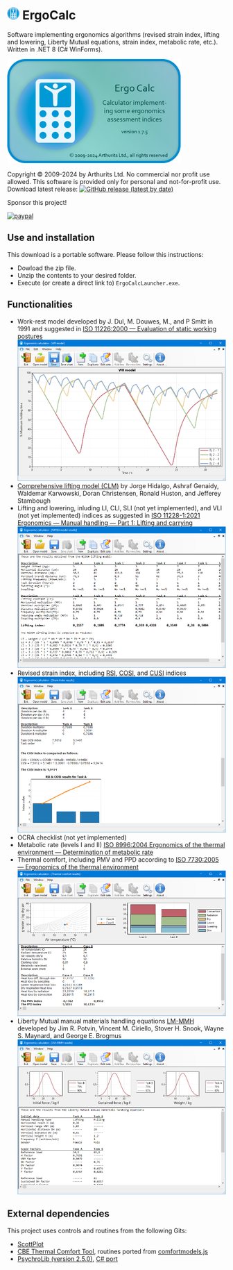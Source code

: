 # <img src="ErgoCalc/images/logo@256.png?raw=true" height="28" width="28"> ErgoCalc
Software implementing ergonomics algorithms (revised strain index, lifting and lowering, Liberty Mutual equations, strain index, metabolic rate, etc.). Written in .NET 8 (C# WinForms).

<img alt="Software logo" src="ErgoCalc/images/splash.png?raw=true" height="240">

Copyright © 2009-2024 by Arthurits Ltd. No commercial nor profit use allowed. This software is provided only for personal and not-for-profit use.
Download latest release: [![GitHub release (latest by date)](https://img.shields.io/github/v/release/arthurits/ErgoCalculator)](https://github.com/arthurits/ErgoCalculator/releases)

Sponsor this project!

[![paypal](https://www.paypalobjects.com/en_US/i/btn/btn_donateCC_LG.gif)](https://www.paypal.com/paypalme/ArthuritsLtd)

## Use and installation
This download is a portable software. Please follow this instructions:
* Dowload the zip file.
* Unzip the contents to your desired folder.
* Execute (or create a direct link to) `ErgoCalcLauncher.exe`.

## Functionalities
* Work-rest model developed by J. Dul, M. Douwes, M., and P Smitt in 1991 and suggested in [ISO 11226:2000 — Evaluation of static working postures](https://www.iso.org/standard/25573.html)
![WR model](/Media/WRmodel.png?raw=true "WR model")
* [Comprehensive lifting model (CLM)](https://doi.org/10.1080/001401397187748) by Jorge Hidalgo, Ashraf Genaidy, Waldemar Karwowski, Doran Christensen, Ronald Huston, and Jefferey Stambough
* Lifting and lowering, inluding LI, CLI, SLI (not yet implemented), and VLI (not yet implemented) indices as suggested in [ISO 11228-1:2021 Ergonomics — Manual handling — Part 1: Lifting and carrying](https://www.iso.org/standard/26520.html)
![NIOSH model](/Media/Niosh.png?raw=true "RSI model")
* Revised strain index, including [RSI](https://doi.org/10.1080/00140139.2016.1237678), [COSI](https://doi.org/10.1080/00140139.2016.1246675), and [CUSI](https://doi.org/10.1080/00140139.2016.1246675) indices
![RSI model](/Media/RevisedStrainIndex.png?raw=true "RSI model")
* OCRA checklist (not yet implemented)
* Metabolic rate (levels I and II) [ISO 8996:2004 Ergonomics of the thermal environment — Determination of metabolic rate](https://www.iso.org/standard/34251.html)
* Thermal comfort, including PMV and PPD according to [ISO 7730:2005 — Ergonomics of the thermal environment](https://www.iso.org/standard/39155.html)
![Thermal comfort](/Media/ThermalComfort.png?raw=true "Thermal comfort")
* Liberty Mutual manual materials handling equations [LM-MMH](https://doi.org/10.1080/00140139.2021.1891297) developed by Jim R. Potvin, Vincent M. Ciriello, Stover H. Snook, Wayne S. Maynard, and George E. Brogmus
![Liberty mutual](/Media/Liberty.png?raw=true "Liberty mutual")

## External dependencies
This project uses controls and routines from the following Gits:
* [ScottPlot](https://github.com/ScottPlot/ScottPlot)
* [CBE Thermal Comfort Tool](https://github.com/CenterForTheBuiltEnvironment/comfort_tool), routines ported from [comfortmodels.js](https://github.com/CenterForTheBuiltEnvironment/comfort_tool/blob/master/static/js/comfortmodels.js)
* [PsychroLib (version 2.5.0)](https://github.com/psychrometrics/psychrolib), [C# port](https://github.com/psychrometrics/psychrolib/blob/master/src/c_sharp/PsychroLib/psychrolib.cs)
